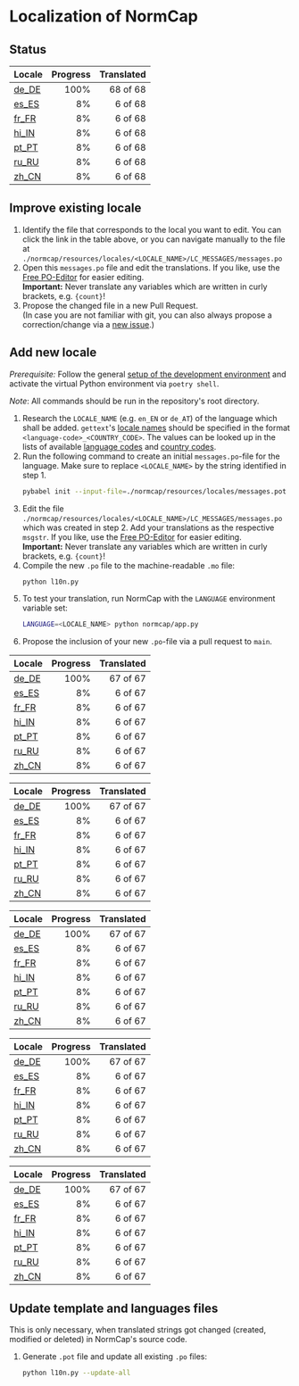 # Localization of NormCap

## Status

<!-- Generated automatically! -->

| Locale                                   | Progress | Translated |
| :--------------------------------------- | -------: | ---------: |
| [de_DE](./de_DE/LC_MESSAGES/messages.po) |     100% |   68 of 68 |
| [es_ES](./es_ES/LC_MESSAGES/messages.po) |       8% |    6 of 68 |
| [fr_FR](./fr_FR/LC_MESSAGES/messages.po) |       8% |    6 of 68 |
| [hi_IN](./hi_IN/LC_MESSAGES/messages.po) |       8% |    6 of 68 |
| [pt_PT](./pt_PT/LC_MESSAGES/messages.po) |       8% |    6 of 68 |
| [ru_RU](./ru_RU/LC_MESSAGES/messages.po) |       8% |    6 of 68 |
| [zh_CN](./zh_CN/LC_MESSAGES/messages.po) |       8% |    6 of 68 |

## Improve existing locale

1. Identify the file that corresponds to the local you want to edit. You can click the
   link in the table above, or you can navigate manually to the file at
   `./normcap/resources/locales/<LOCALE_NAME>/LC_MESSAGES/messages.po`
1. Open this `messages.po` file and edit the translations. If you like, use the
   [Free PO-Editor](https://pofile.net/free-po-editor) for easier editing.
   \
   **Important:** Never translate any variables which are written in curly brackets,
   e.g. `{count}`!
1. Propose the changed file in a new Pull Request. \
   (In case you are not familiar with
   git, you can also always propose a correction/change via a
   [new issue](https://github.com/dynobo/normcap/issues/new).)

## Add new locale

_Prerequisite:_ Follow the general
[setup of the development environment](../../../README.md#Development) and activate the
virtual Python environment via `poetry shell`.

_Note_: All commands should be run in the repository's root directory.

1. Research the `LOCALE_NAME` (e.g. `en_EN` or `de_AT`) of the language which shall be
   added. `gettext`'s
   [locale names](https://www.gnu.org/software/gettext/manual/html_node/Locale-Names.html)
   should be specified in the format `<language-code>_<COUNTRY_CODE>`. The values can be
   looked up in the lists of available
   [language codes](https://www.gnu.org/software/gettext/manual/html_node/Usual-Language-Codes.html)
   and
   [country codes](https://www.gnu.org/software/gettext/manual/html_node/Country-Codes.html).
1. Run the following command to create an initial `messages.po`-file for the language.
   Make sure to replace `<LOCALE_NAME>` by the string identified in step 1.
   ```sh
   pybabel init --input-file=./normcap/resources/locales/messages.pot --output-dir=./normcap/resources/locales --locale <LOCALE_NAME>
   ```
1. Edit the file `./normcap/resources/locales/<LOCALE_NAME>/LC_MESSAGES/messages.po`
   which was created in step 2. Add your translations as the respective `msgstr`. If you
   like, use the [Free PO-Editor](https://pofile.net/free-po-editor) for easier editing.
   \
   **Important:** Never translate any variables which are written in curly brackets,
   e.g. `{count}`!
1. Compile the new `.po` file to the machine-readable `.mo` file:
   ```sh
   python l10n.py
   ```
1. To test your translation, run NormCap with the `LANGUAGE` environment variable set:
   ```sh
   LANGUAGE=<LOCALE_NAME> python normcap/app.py
   ```
1. Propose the inclusion of your new `.po`-file via a pull request to `main`.

| Locale                                   | Progress | Translated |
| :--------------------------------------- | -------: | ---------: |
| [de_DE](./de_DE/LC_MESSAGES/messages.po) |     100% |   67 of 67 |
| [es_ES](./es_ES/LC_MESSAGES/messages.po) |       8% |    6 of 67 |
| [fr_FR](./fr_FR/LC_MESSAGES/messages.po) |       8% |    6 of 67 |
| [hi_IN](./hi_IN/LC_MESSAGES/messages.po) |       8% |    6 of 67 |
| [pt_PT](./pt_PT/LC_MESSAGES/messages.po) |       8% |    6 of 67 |
| [ru_RU](./ru_RU/LC_MESSAGES/messages.po) |       8% |    6 of 67 |
| [zh_CN](./zh_CN/LC_MESSAGES/messages.po) |       8% |    6 of 67 |

| Locale                                   | Progress | Translated |
| :--------------------------------------- | -------: | ---------: |
| [de_DE](./de_DE/LC_MESSAGES/messages.po) |     100% |   67 of 67 |
| [es_ES](./es_ES/LC_MESSAGES/messages.po) |       8% |    6 of 67 |
| [fr_FR](./fr_FR/LC_MESSAGES/messages.po) |       8% |    6 of 67 |
| [hi_IN](./hi_IN/LC_MESSAGES/messages.po) |       8% |    6 of 67 |
| [pt_PT](./pt_PT/LC_MESSAGES/messages.po) |       8% |    6 of 67 |
| [ru_RU](./ru_RU/LC_MESSAGES/messages.po) |       8% |    6 of 67 |
| [zh_CN](./zh_CN/LC_MESSAGES/messages.po) |       8% |    6 of 67 |

| Locale                                   | Progress | Translated |
| :--------------------------------------- | -------: | ---------: |
| [de_DE](./de_DE/LC_MESSAGES/messages.po) |     100% |   67 of 67 |
| [es_ES](./es_ES/LC_MESSAGES/messages.po) |       8% |    6 of 67 |
| [fr_FR](./fr_FR/LC_MESSAGES/messages.po) |       8% |    6 of 67 |
| [hi_IN](./hi_IN/LC_MESSAGES/messages.po) |       8% |    6 of 67 |
| [pt_PT](./pt_PT/LC_MESSAGES/messages.po) |       8% |    6 of 67 |
| [ru_RU](./ru_RU/LC_MESSAGES/messages.po) |       8% |    6 of 67 |
| [zh_CN](./zh_CN/LC_MESSAGES/messages.po) |       8% |    6 of 67 |

| Locale                                   | Progress | Translated |
| :--------------------------------------- | -------: | ---------: |
| [de_DE](./de_DE/LC_MESSAGES/messages.po) |     100% |   67 of 67 |
| [es_ES](./es_ES/LC_MESSAGES/messages.po) |       8% |    6 of 67 |
| [fr_FR](./fr_FR/LC_MESSAGES/messages.po) |       8% |    6 of 67 |
| [hi_IN](./hi_IN/LC_MESSAGES/messages.po) |       8% |    6 of 67 |
| [pt_PT](./pt_PT/LC_MESSAGES/messages.po) |       8% |    6 of 67 |
| [ru_RU](./ru_RU/LC_MESSAGES/messages.po) |       8% |    6 of 67 |
| [zh_CN](./zh_CN/LC_MESSAGES/messages.po) |       8% |    6 of 67 |

| Locale                                   | Progress | Translated |
| :--------------------------------------- | -------: | ---------: |
| [de_DE](./de_DE/LC_MESSAGES/messages.po) |     100% |   67 of 67 |
| [es_ES](./es_ES/LC_MESSAGES/messages.po) |       8% |    6 of 67 |
| [fr_FR](./fr_FR/LC_MESSAGES/messages.po) |       8% |    6 of 67 |
| [hi_IN](./hi_IN/LC_MESSAGES/messages.po) |       8% |    6 of 67 |
| [pt_PT](./pt_PT/LC_MESSAGES/messages.po) |       8% |    6 of 67 |
| [ru_RU](./ru_RU/LC_MESSAGES/messages.po) |       8% |    6 of 67 |
| [zh_CN](./zh_CN/LC_MESSAGES/messages.po) |       8% |    6 of 67 |

## Update template and languages files

This is only necessary, when translated strings got changed (created, modified or
deleted) in NormCap's source code.

1. Generate `.pot` file and update all existing `.po` files:
   ```sh
   python l10n.py --update-all
   ```
